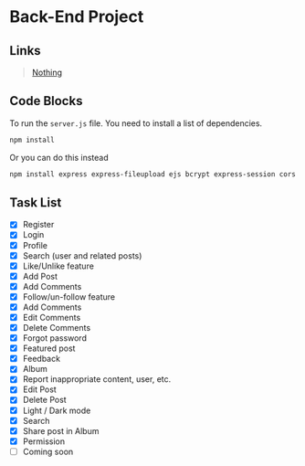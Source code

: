 # Back-End Project

## Links

> [Nothing](https://www.youtube.com/watch?v=dQw4w9WgXcQ "Do not click!")

## Code Blocks

To run the `server.js` file. You need to install a list of dependencies.

```bash
npm install
```

Or you can do this instead

```bash
npm install express express-fileupload ejs bcrypt express-session cors fluent-ffmpeg lightgallery dotenv mysql2 @ffmpeg-installer/ffmpeg multer
```

## Task List

-   [x] Register
-   [x] Login
-   [x] Profile
-   [x] Search (user and related posts)
-   [x] Like/Unlike feature
-   [x] Add Post
-   [x] Add Comments
-   [x] Follow/un-follow feature
-   [x] Add Comments
-   [x] Edit Comments
-   [x] Delete Comments
-   [x] Forgot password
-   [x] Featured post
-   [x] Feedback
-   [x] Album
-   [x] Report inappropriate content, user, etc.
-   [x] Edit Post
-   [x] Delete Post
-   [x] Light / Dark mode
-   [x] Search
-   [x] Share post in Album
-   [x] Permission
-   [ ] Coming soon
